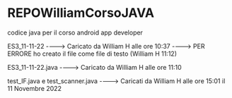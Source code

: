 # REPOWilliamCorsoJAVA
codice java per il corso android app developer

ES3_11-11-22 ----> Caricato da William H alle ore 10:37 ----> PER ERRORE ho creato il file come file di testo (William H 11:12)

ES3_11-11-22.java ----> Caricato da William H alle ore 11:10

test_IF.java e test_scanner.java ----> Caricati da William H alle ore 15:01 il 11 Novembre 2022
